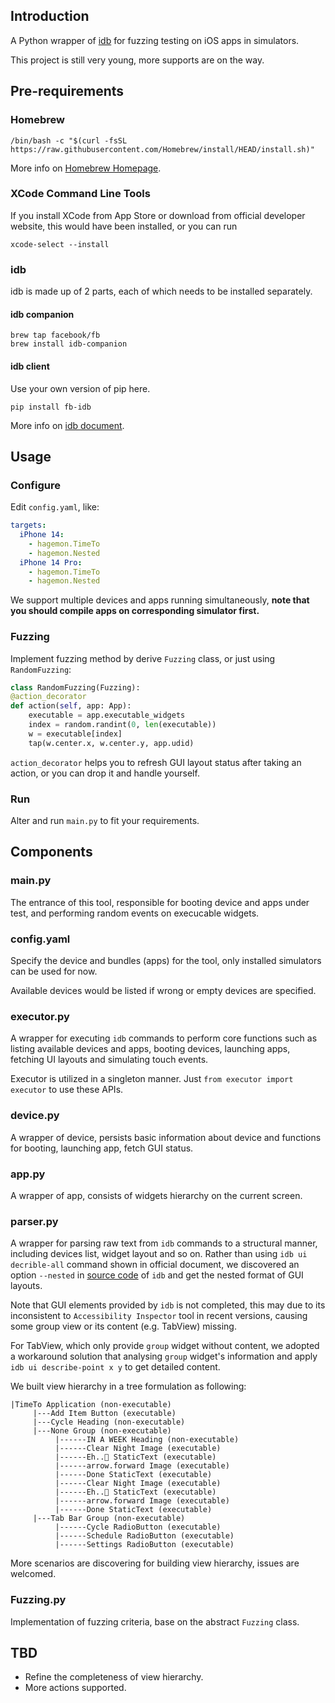 ## Introduction

A Python wrapper of [idb](https://fbidb.io) for fuzzing testing on iOS apps in simulators.

This project is still very young, more supports are on the way.

## Pre-requirements

### Homebrew

```commandline
/bin/bash -c "$(curl -fsSL https://raw.githubusercontent.com/Homebrew/install/HEAD/install.sh)"
```

More info on [Homebrew Homepage](https://brew.sh).

### XCode Command Line Tools

If you install XCode from App Store or download from official developer website, this would have been installed,
or you can run

```commandline
xcode-select --install
```

### idb

idb is made up of 2 parts, each of which needs to be installed separately.

#### idb companion

```commandline
brew tap facebook/fb
brew install idb-companion
```

#### idb client

Use your own version of pip here.
```commandline
pip install fb-idb  
```

More info on [idb document](https://fbidb.io/docs/installation).

## Usage

### Configure
Edit `config.yaml`, like:

```yaml
targets:
  iPhone 14:
    - hagemon.TimeTo
    - hagemon.Nested
  iPhone 14 Pro:
    - hagemon.TimeTo
    - hagemon.Nested
```

We support multiple devices and apps running simultaneously, **note that
you should compile apps on corresponding simulator first.** 

### Fuzzing

Implement fuzzing method by derive `Fuzzing` class, or just using `RandomFuzzing`:

 ```python
 class RandomFuzzing(Fuzzing):
 @action_decorator
 def action(self, app: App):
     executable = app.executable_widgets
     index = random.randint(0, len(executable))
     w = executable[index]
     tap(w.center.x, w.center.y, app.udid)
 ```
`action_decorator` helps you to refresh GUI layout status after taking an action, or you can drop it and handle yourself. 

### Run

Alter and run `main.py` to fit your requirements.

## Components

### main.py

The entrance of this tool, responsible for booting device and apps under test, and performing random events on execucable widgets.

### config.yaml

Specify the device and bundles (apps) for the tool, only installed simulators can be used for now.

Available devices would be listed if wrong or empty devices are specified.

### executor.py

A wrapper for executing `idb` commands to perform core functions such as listing available devices and apps, booting devices, launching apps, fetching UI layouts and simulating touch events.

Executor is utilized in a singleton manner. Just `from executor import executor` to use these APIs.

### device.py

A wrapper of device, persists basic information about device and functions for booting, launching app, fetch GUI status.

### app.py

A wrapper of app, consists of widgets hierarchy on the current screen.

### parser.py

A wrapper for parsing raw text from `idb` commands to a structural manner, including devices list, widget layout and so on.
Rather than using `idb ui decrible-all` command shown in official document, we discovered an option `--nested` in [source
code](https://github.com/facebook/idb/blob/3cc2e69f281ada4ad209b31fbd350ba7d782e8f5/idb/cli/commands/accessibility.py) 
of `idb` and get the nested format of GUI layouts.

Note that GUI elements provided by `idb` is not completed, this may due to its inconsistent to `Accessibility Inspector`
tool in recent versions, causing some group view or its content (e.g. TabView) missing.

For TabView, which only provide `group` widget without content, we adopted a workaround solution that analysing
`group` widget's information and apply `idb ui describe-point x y` to get detailed content.

We built view hierarchy in a tree formulation as following:

```
|TimeTo Application (non-executable)
     |---Add Item Button (executable)
     |---Cycle Heading (non-executable)
     |---None Group (non-executable)
          |------IN A WEEK Heading (non-executable)
          |------Clear Night Image (executable)
          |------Eh..🤔 StaticText (executable)
          |------arrow.forward Image (executable)
          |------Done StaticText (executable)
          |------Clear Night Image (executable)
          |------Eh..🤔 StaticText (executable)
          |------arrow.forward Image (executable)
          |------Done StaticText (executable)
     |---Tab Bar Group (non-executable)
          |------Cycle RadioButton (executable)
          |------Schedule RadioButton (executable)
          |------Settings RadioButton (executable)
```

More scenarios are discovering for building view hierarchy, issues are welcomed.

### Fuzzing.py

Implementation of fuzzing criteria, base on the abstract `Fuzzing` class.

## TBD

- Refine the completeness of view hierarchy.
- More actions supported.
